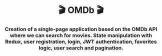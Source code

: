 <h1 align="center">🎬 OMDb 🎬</h1>
<p>
</p>

<h3 align="center">Creation of a single-page application based on the OMDb API where we can search for movies. 
State manipulation with Redux, user registration, login, JWT authentication, favorites logic, user search and pagination.</h3>


